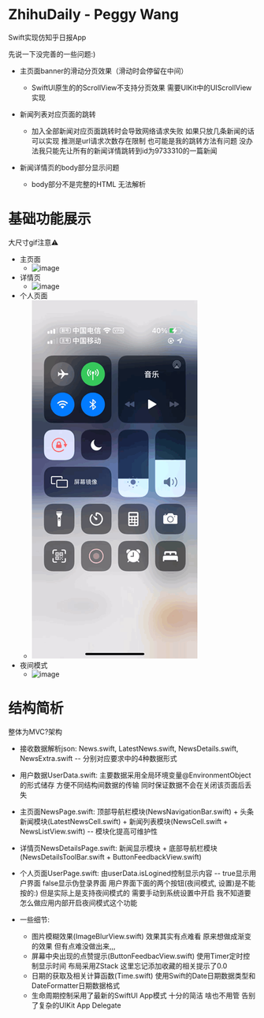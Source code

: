 # ZhihuDaily - Peggy Wang
Swift实现仿知乎日报App

先说一下没完善的一些问题:)
* 主页面banner的滑动分页效果（滑动时会停留在中间）
  * SwiftUI原生的的ScrollView不支持分页效果 需要UIKit中的UIScrollView实现

* 新闻列表对应页面的跳转
  * 加入全部新闻对应页面跳转时会导致网络请求失败 如果只放几条新闻的话可以实现 推测是url请求次数存在限制 也可能是我的跳转方法有问题 没办法我只能先让所有的新闻详情跳转到id为9733310的一篇新闻
  
* 新闻详情页的body部分显示问题
  * body部分不是完整的HTML 无法解析

# 基础功能展示 
大尺寸gif注意⚠️
  * 主页面
    * ![image](https://github.com/Peggy-Wang/ZhihuDaily/blob/master/主页面.GIF)
  * 详情页
    * ![image](https://github.com/Peggy-Wang/ZhihuDaily/blob/master/详情页.GIF)
  * 个人页面
    * ![image](https://github.com/Peggy-Wang/ZhihuDaily/blob/master/个人页面.GIF)
  * 夜间模式
    * ![image](https://github.com/Peggy-Wang/ZhihuDaily/blob/master/夜间模式.GIF)

# 结构简析
整体为MVC?架构

* 接收数据解析json: News.swift, LatestNews.swift, NewsDetails.swift, NewsExtra.swift -- 分别对应要求中的4种数据形式

* 用户数据UserData.swift: 主要数据采用全局环境变量@EnvironmentObject的形式储存 方便不同结构间数据的传输 同时保证数据不会在关闭该页面后丢失 

* 主页面NewsPage.swift: 顶部导航栏模块(NewsNavigationBar.swift) + 头条新闻模块(LatestNewsCell.swift) + 新闻列表模块(NewsCell.swift + NewsListView.swift) -- 模块化提高可维护性

* 详情页NewsDetailsPage.swift: 新闻显示模块 + 底部导航栏模块(NewsDetailsToolBar.swift + ButtonFeedbackView.swift)

* 个人页面UserPage.swift: 由userData.isLogined控制显示内容 -- true显示用户界面 false显示伪登录界面 用户界面下面的两个按钮(夜间模式, 设置)是不能按的:) 但是实际上是支持夜间模式的 需要手动到系统设置中开启 我不知道要怎么做应用内部开启夜间模式这个功能

* 一些细节: 
  * 图片模糊效果(ImageBlurView.swift) 效果其实有点难看 原来想做成渐变的效果 但有点难没做出来,,,
  * 屏幕中央出现的点赞提示(ButtonFeedbacView.swift) 使用Timer定时控制显示时间 布局采用ZStack 这里忘记添加收藏的相关提示了0.0
  * 日期的获取及相关计算函数(Time.swift) 使用Swift的Date日期数据类型和DateFormatter日期数据格式
  * 生命周期控制采用了最新的SwiftUI App模式 十分的简洁 啥也不用管 告别了复杂的UIKit App Delegate



  
